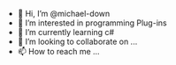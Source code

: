 - 👋 Hi, I’m @michael-down
- 👀 I’m interested in programming Plug-ins
- 🌱 I’m currently learning c#
- 💞️ I’m looking to collaborate on ...
- 📫 How to reach me ...

<!---
michael-down/michael-down is a ✨ special ✨ repository because its `README.md` (this file) appears on your GitHub profile.
You can click the Preview link to take a look at your changes.
--->
